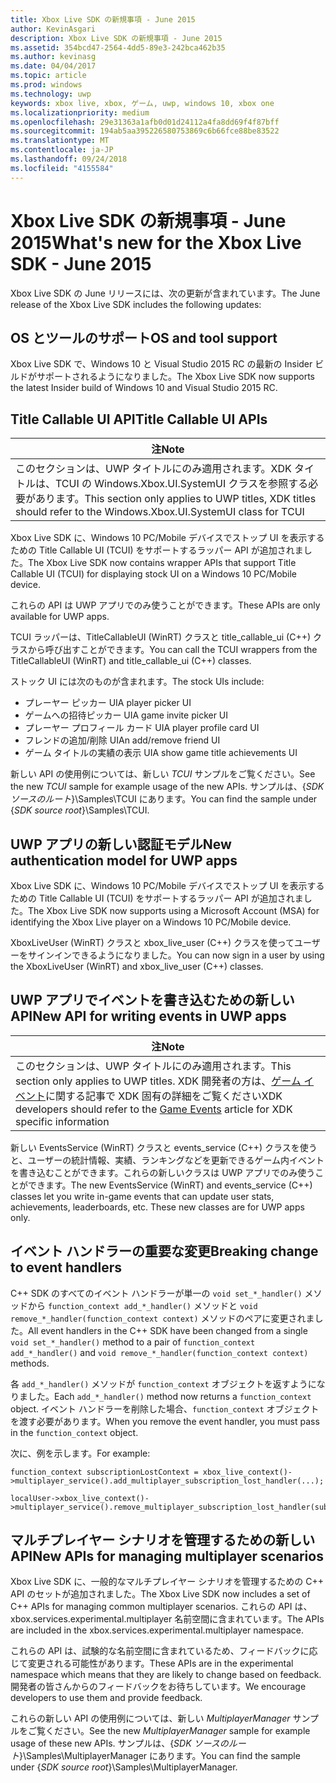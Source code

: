 ```yaml
---
title: Xbox Live SDK の新規事項 - June 2015
author: KevinAsgari
description: Xbox Live SDK の新規事項 - June 2015
ms.assetid: 354bcd47-2564-4dd5-89e3-242bca462b35
ms.author: kevinasg
ms.date: 04/04/2017
ms.topic: article
ms.prod: windows
ms.technology: uwp
keywords: xbox live, xbox, ゲーム, uwp, windows 10, xbox one
ms.localizationpriority: medium
ms.openlocfilehash: 29e31363a1afb0d01d24112a4fa8dd69f4f87bff
ms.sourcegitcommit: 194ab5aa395226580753869c6b66fce88be83522
ms.translationtype: MT
ms.contentlocale: ja-JP
ms.lasthandoff: 09/24/2018
ms.locfileid: "4155584"
---
```

# <a name="whats-new-for-the-xbox-live-sdk---june-2015"></a><span data-ttu-id="892f6-104">Xbox Live SDK の新規事項 - June 2015</span><span class="sxs-lookup"><span data-stu-id="892f6-104">What's new for the Xbox Live SDK - June 2015</span></span>

<span data-ttu-id="892f6-105">Xbox Live SDK の June リリースには、次の更新が含まれています。</span><span class="sxs-lookup"><span data-stu-id="892f6-105">The June release of the Xbox Live SDK includes the following updates:</span></span>

## <a name="os-and-tool-support"></a><span data-ttu-id="892f6-106">OS とツールのサポート</span><span class="sxs-lookup"><span data-stu-id="892f6-106">OS and tool support</span></span> ##
<span data-ttu-id="892f6-107">Xbox Live SDK で、Windows 10 と Visual Studio 2015 RC の最新の Insider ビルドがサポートされるようになりました。</span><span class="sxs-lookup"><span data-stu-id="892f6-107">The Xbox Live SDK now supports the latest Insider build of Windows 10 and Visual Studio 2015 RC.</span></span>

## <a name="title-callable-ui-apis"></a><span data-ttu-id="892f6-108">Title Callable UI API</span><span class="sxs-lookup"><span data-stu-id="892f6-108">Title Callable UI APIs</span></span>

| <span data-ttu-id="892f6-109">注</span><span class="sxs-lookup"><span data-stu-id="892f6-109">Note</span></span> |
|------|
| <span data-ttu-id="892f6-110">このセクションは、UWP タイトルにのみ適用されます。XDK タイトルは、TCUI の Windows.Xbox.UI.SystemUI クラスを参照する必要があります。</span><span class="sxs-lookup"><span data-stu-id="892f6-110">This section only applies to UWP titles, XDK titles should refer to the Windows.Xbox.UI.SystemUI class for TCUI</span></span>  |

<span data-ttu-id="892f6-111">Xbox Live SDK に、Windows 10 PC/Mobile デバイスでストップ UI を表示するための Title Callable UI (TCUI) をサポートするラッパー API が追加されました。</span><span class="sxs-lookup"><span data-stu-id="892f6-111">The Xbox Live SDK now contains wrapper APIs that support Title Callable UI (TCUI) for displaying stock UI on a Windows 10 PC/Mobile device.</span></span>

<span data-ttu-id="892f6-112">これらの API は UWP アプリでのみ使うことができます。</span><span class="sxs-lookup"><span data-stu-id="892f6-112">These APIs are only available for UWP apps.</span></span>

<span data-ttu-id="892f6-113">TCUI ラッパーは、TitleCallableUI (WinRT) クラスと title_callable_ui (C++) クラスから呼び出すことができます。</span><span class="sxs-lookup"><span data-stu-id="892f6-113">You can call the TCUI wrappers from the TitleCallableUI (WinRT) and title_callable_ui (C++) classes.</span></span>

<span data-ttu-id="892f6-114">ストック UI には次のものが含まれます。</span><span class="sxs-lookup"><span data-stu-id="892f6-114">The stock UIs include:</span></span>
* <span data-ttu-id="892f6-115">プレーヤー ピッカー UI</span><span class="sxs-lookup"><span data-stu-id="892f6-115">A player picker UI</span></span>
* <span data-ttu-id="892f6-116">ゲームへの招待ピッカー UI</span><span class="sxs-lookup"><span data-stu-id="892f6-116">A game invite picker UI</span></span>
* <span data-ttu-id="892f6-117">プレーヤー プロフィール カード UI</span><span class="sxs-lookup"><span data-stu-id="892f6-117">A player profile card UI</span></span>
* <span data-ttu-id="892f6-118">フレンドの追加/削除 UI</span><span class="sxs-lookup"><span data-stu-id="892f6-118">An add/remove friend UI</span></span>
* <span data-ttu-id="892f6-119">ゲーム タイトルの実績の表示 UI</span><span class="sxs-lookup"><span data-stu-id="892f6-119">A show game title achievements UI</span></span>

<span data-ttu-id="892f6-120">新しい API の使用例については、新しい *TCUI* サンプルをご覧ください。</span><span class="sxs-lookup"><span data-stu-id="892f6-120">See the new *TCUI* sample for example usage of the new APIs.</span></span> <span data-ttu-id="892f6-121">サンプルは、{*SDK ソースのルート*}\Samples\TCUI にあります。</span><span class="sxs-lookup"><span data-stu-id="892f6-121">You can find the sample under {*SDK source root*}\Samples\TCUI.</span></span>

## <a name="new-authentication-model-for-uwp-apps"></a><span data-ttu-id="892f6-122">UWP アプリの新しい認証モデル</span><span class="sxs-lookup"><span data-stu-id="892f6-122">New authentication model for UWP apps</span></span>
<span data-ttu-id="892f6-123">Xbox Live SDK に、Windows 10 PC/Mobile デバイスでストップ UI を表示するための Title Callable UI (TCUI) をサポートするラッパー API が追加されました。</span><span class="sxs-lookup"><span data-stu-id="892f6-123">The Xbox Live SDK now supports using a Microsoft Account (MSA) for identifying the Xbox Live player on a Windows 10 PC/Mobile device.</span></span>

<span data-ttu-id="892f6-124">XboxLiveUser (WinRT) クラスと xbox_live_user (C++) クラスを使ってユーザーをサインインできるようになりました。</span><span class="sxs-lookup"><span data-stu-id="892f6-124">You can now sign in a user by using the XboxLiveUser (WinRT) and xbox_live_user (C++) classes.</span></span>

## <a name="new-api-for-writing-events-in-uwp-apps"></a><span data-ttu-id="892f6-125">UWP アプリでイベントを書き込むための新しい API</span><span class="sxs-lookup"><span data-stu-id="892f6-125">New API for writing events in UWP apps</span></span>

| <span data-ttu-id="892f6-126">注</span><span class="sxs-lookup"><span data-stu-id="892f6-126">Note</span></span> |
|------|
| <span data-ttu-id="892f6-127">このセクションは、UWP タイトルにのみ適用されます。</span><span class="sxs-lookup"><span data-stu-id="892f6-127">This section only applies to UWP titles.</span></span>  <span data-ttu-id="892f6-128">XDK 開発者の方は、[ゲーム イベント](https://developer.microsoft.com/en-us/games/xbox/docs/xboxlive/xbox-live-partners/event-driven-data-platform/game-events)に関する記事で XDK 固有の詳細をご覧ください</span><span class="sxs-lookup"><span data-stu-id="892f6-128">XDK developers should refer to the [Game Events](https://developer.microsoft.com/en-us/games/xbox/docs/xboxlive/xbox-live-partners/event-driven-data-platform/game-events) article for XDK specific information</span></span>  |

<span data-ttu-id="892f6-129">新しい EventsService (WinRT) クラスと events_service (C++) クラスを使うと、ユーザーの統計情報、実績、ランキングなどを更新できるゲーム内イベントを書き込むことができます。これらの新しいクラスは UWP アプリでのみ使うことができます。</span><span class="sxs-lookup"><span data-stu-id="892f6-129">The new EventsService (WinRT) and events_service (C++) classes let you write in-game events that can update user stats, achievements, leaderboards, etc. These new classes are for UWP apps only.</span></span>

## <a name="breaking-change-to-event-handlers"></a><span data-ttu-id="892f6-130">イベント ハンドラーの重要な変更</span><span class="sxs-lookup"><span data-stu-id="892f6-130">Breaking change to event handlers</span></span> ##
<span data-ttu-id="892f6-131">C++ SDK のすべてのイベント ハンドラーが単一の `void set_*_handler()` メソッドから `function_context add_*_handler()` メソッドと `void remove_*_handler(function_context context)` メソッドのペアに変更されました。</span><span class="sxs-lookup"><span data-stu-id="892f6-131">All event handlers in the C++ SDK have been changed from a single `void set_*_handler()` method to a pair of `function_context add_*_handler()` and `void remove_*_handler(function_context context)` methods.</span></span>

<span data-ttu-id="892f6-132">各 `add_*_handler()` メソッドが `function_context` オブジェクトを返すようになりました。</span><span class="sxs-lookup"><span data-stu-id="892f6-132">Each `add_*_handler()` method now returns a `function_context` object.</span></span> <span data-ttu-id="892f6-133">イベント ハンドラーを削除した場合、`function_context` オブジェクトを渡す必要があります。</span><span class="sxs-lookup"><span data-stu-id="892f6-133">When you remove the event handler, you must pass in the `function_context` object.</span></span>

<span data-ttu-id="892f6-134">次に、例を示します。</span><span class="sxs-lookup"><span data-stu-id="892f6-134">For example:</span></span>
```
function_context subscriptionLostContext = xbox_live_context()->multiplayer_service().add_multiplayer_subscription_lost_handler(...);

localUser->xbox_live_context()->multiplayer_service().remove_multiplayer_subscription_lost_handler(subscriptionLostContext);
```

## <a name="new-apis-for-managing-multiplayer-scenarios"></a><span data-ttu-id="892f6-135">マルチプレイヤー シナリオを管理するための新しい API</span><span class="sxs-lookup"><span data-stu-id="892f6-135">New APIs for managing multiplayer scenarios</span></span>
<span data-ttu-id="892f6-136">Xbox Live SDK に、一般的なマルチプレイヤー シナリオを管理するための C++ API のセットが追加されました。</span><span class="sxs-lookup"><span data-stu-id="892f6-136">The Xbox Live SDK now includes a set of C++ APIs for managing common multiplayer scenarios.</span></span> <span data-ttu-id="892f6-137">これらの API は、xbox.services.experimental.multiplayer 名前空間に含まれています。</span><span class="sxs-lookup"><span data-stu-id="892f6-137">The APIs are included in the xbox.services.experimental.multiplayer namespace.</span></span>

<span data-ttu-id="892f6-138">これらの API は、試験的な名前空間に含まれているため、フィードバックに応じて変更される可能性があります。</span><span class="sxs-lookup"><span data-stu-id="892f6-138">These APIs are in the experimental namespace which means that they are likely to change based on feedback.</span></span>  <span data-ttu-id="892f6-139">開発者の皆さんからのフィードバックをお待ちしています。</span><span class="sxs-lookup"><span data-stu-id="892f6-139">We encourage developers to use them and provide feedback.</span></span>

<span data-ttu-id="892f6-140">これらの新しい API の使用例については、新しい *MultiplayerManager* サンプルをご覧ください。</span><span class="sxs-lookup"><span data-stu-id="892f6-140">See the new *MultiplayerManager* sample for example usage of these new APIs.</span></span> <span data-ttu-id="892f6-141">サンプルは、{*SDK ソースのルート*}\Samples\MultiplayerManager にあります。</span><span class="sxs-lookup"><span data-stu-id="892f6-141">You can find the sample under {*SDK source root*}\Samples\MultiplayerManager.</span></span>
